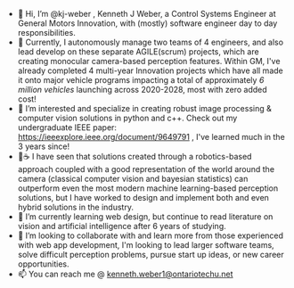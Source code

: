 - 👋 Hi, I’m @kj-weber , Kenneth J Weber, a Control Systems Engineer at General Motors Innovation, with (mostly) software engineer day to day responsibilities. 
- 💼 Currently, I autonomously manage two teams of 4 engineers, and also lead develop on these separate AGILE(scrum) projects, which are creating monocular camera-based perception features. Within GM, I've already completed 4 multi-year Innovation projects which have all made it onto major vehicle programs impacting a total of approximately *6 million vehicles* launching across 2020-2028, most with zero added cost! 
- 👀 I’m interested and specialize in creating robust image processing & computer vision solutions in python and c++. 
Check out my undergraduate IEEE paper: https://ieeexplore.ieee.org/document/9649791 , I've learned much in the 3 years since! 
- 🐸☕️ I have seen that solutions created through a robotics-based approach coupled with a good representation of the world around the camera (classical computer vision and bayesian statistics) can outperform even the most modern machine learning-based perception solutions, but I have worked to design and implement both and even hybrid solutions in the industry.
- 🌱 I’m currently learning web design, but continue to read literature on vision and artificial intelligence after 6 years of studying.
- 💞️ I’m looking to collaborate with and learn more from those experienced with web app development, I'm looking to lead larger software teams, solve difficult perception problems, pursue start up ideas, or new career opportunities.
- 📫 You can reach me @ kenneth.weber1@ontariotechu.net

<!---
kj-weber/kj-weber is a ✨ special ✨ repository because its `README.md` (this file) appears on your GitHub profile.
You can click the Preview link to take a look at your changes.
--->
